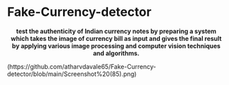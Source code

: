 # Fake-Currency-detector
<p align="center"><b>test the authenticity of Indian currency notes by preparing a system which
takes the image of currency bill as input and gives the final result by applying
various image processing and computer vision techniques and algorithms.
</b></p>
(https://github.com/atharvdavale65/Fake-Currency-detector/blob/main/Screenshot%20(85).png)
